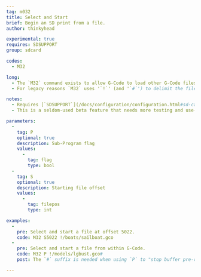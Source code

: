 ```yaml
---
tag: m032
title: Select and Start
brief: Begin an SD print from a file.
author: thinkyhead

experimental: true
requires: SDSUPPORT
group: sdcard

codes:
  - M32

long:
  - The `M32` command exists to allow G-Code to load other G-Code files and run them as sub-programs. This can be useful to change the start / end gcode for a batch of files without having to edit them all.
  - For legacy reasons `M32` uses '`!`' (and '`#`') to delimit the filepath parameter. The filepath must be the last parameter.

notes:
  - Requires [`SDSUPPORT`](/docs/configuration/configuration.html#sd-card)
  - This is a seldom-used beta feature that needs more testing and use-cases.

parameters:
  -
    tag: P
    optional: true
    description: Sub-Program flag
    values:
      -
        tag: flag
        type: bool
  -
    tag: S
    optional: true
    description: Starting file offset
    values:
      -
        tag: filepos
        type: int

examples:
  -
    pre: Select and start a file at offset 5022.
    code: M32 S5022 !/boats/sailboat.gco
  -
    pre: Select and start a file from within G-Code.
    code: M32 P !/models/lgbust.gco#
    post: The `#` suffix is needed when using `P` to "stop buffer pre-reading" so no commands after `M32` will go into the buffer until after it returns.

---
```

